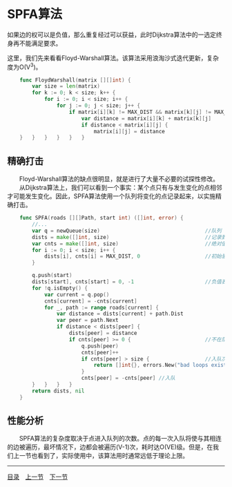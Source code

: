 # SPFA算法
如果边的权可以是负值，那么重复经过可以获益，此时Dijkstra算法中的一选定终身再不能满足要求。

这里，我们先来看看Floyd-Warshall算法。该算法采用浪淘沙式迭代更新，复杂度为O(V<sup>3</sup>)。
```go
	func FloydWarshall(matrix [][]int) {
		var size = len(matrix)
		for k := 0; k < size; k++ {
			for i := 0; i < size; i++ {
				for j := 0; j < size; j++ {
					if matrix[i][k] != MAX_DIST && matrix[k][j] != MAX_DIST {
						var distance = matrix[i][k] + matrix[k][j]
						if distance < matrix[i][j] {
							matrix[i][j] = distance
	}	}	}	}	}	}
```

## 精确打击
　　Floyd-Warshall算法的缺点很明显，就是进行了大量不必要的试探性修改。  
　　从Dijkstra算法上，我们可以看到一个事实：某个点只有与发生变化的点相邻才可能发生变化。因此，SPFA算法使用一个队列将变化的点记录起来，以实施精确打击。
```go
	func SPFA(roads [][]Path, start int) ([]int, error) {
		//...
		var q = newQueue(size)									//队列
		dists = make([]int, size)								//记录到各点的最短距离
		var cnts = make([]int, size)							//绝对值记录入队次数
		for i := 0; i < size; i++ {
			dists[i], cnts[i] = MAX_DIST, 0						//初始皆不可达
		}

		q.push(start)
		dists[start], cnts[start] = 0, -1						//负值表示在队列中
		for !q.isEmpty() {
			var current = q.pop()
			cnts[current] = -cnts[current]
			for _, path := range roads[current] {
				var distance = dists[current] + path.Dist
				var peer = path.Next
				if distance < dists[peer] {
					dists[peer] = distance
					if cnts[peer] >= 0 {						//不在队列中
						q.push(peer)
						cnts[peer]++
						if cnts[peer] > size {					//入队次数超标，必定是有负回路
							return []int{}, errors.New("bad loops exist")
						}
						cnts[peer] = -cnts[peer] //入队
		}	}	}	}
		return dists, nil
	}
```

## 性能分析
　　SPFA算法的复杂度取决于点进入队列的次数。点的每一次入队将使与其相连的边被遍历，最坏情况下，边都会被遍历(V-1)次，耗时达O(VE)级。但是，在我们上一节也看到了，实际使用中，该算法用时通常远低于理论上限。

---
[目录](../index.md)　[上一节](07-C.md)　[下一节](07-E.md)

